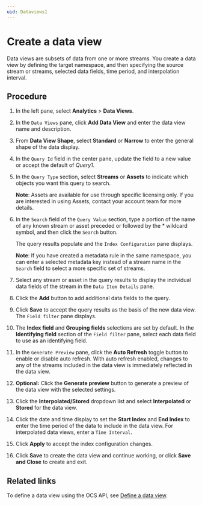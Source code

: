 ```yaml
---
uid: Dataviews1
---
```


# Create a data view

Data views are subsets of data from one or more streams. You create a data view by defining the target namespace, and then specifying the source stream or streams, selected data fields, time period, and interpolation interval. 

## Procedure

1. In the left pane, select **Analytics** > **Data Views**.

1. In the `Data Views` pane, click **Add Data View** and enter the data view name and description.

1. From **Data View Shape**, select **Standard** or **Narrow** to enter the general shape of the data display.

1. In the `Query Id` field in the center pane, update the field to a new value or accept the default of  *Query1*.

1. In the `Query Type` section, select **Streams** or **Assets** to indicate which objects you want this query to search.

   **Note**: Assets are available for use through specific licensing only. If you are interested in using Assets, contact your account team for more details.

1. In the `Search` field of the `Query Value` section, type a portion of the name of any known stream or asset preceded or followed by the * wildcard symbol, and then click the `Search` button.

    The query results populate and the `Index Configuration` pane displays.
    

   **Note**: If you have created a metadata rule in the same namespace, you can enter a selected metadata key instead of a stream name in the `Search` field to select a more specific set of streams.

1. Select any stream or asset in the query results to display the individual data fields of the stream in the `Data Item Details` pane.

1. Click the **Add** button to add additional data fields to the query.

1. Click **Save** to accept the query results as the basis of the new data view.<br>The `Field filter` pane displays.

1. The **Index field** and **Grouping fields** selections are set by default. In the **Identifying field** section of the `Field filter` pane, select each data field to use as an identifying field.

1. In the `Generate Preview` pane, click the **Auto Refresh** toggle button to enable or disable auto refresh. With auto refresh enabled, changes to any of the streams included in the data view is immediately reflected in the data view.

1. **Optional:** Click the **Generate preview** button to generate a preview of the data view with the selected settings.


1. Click the **Interpolated/Stored** dropdown list and select **Interpolated** or **Stored** for the data view.

1. Click the date and time display to set the **Start Index** and **End Index** to enter the time period of the data to include in the data view. For interpolated data views, enter a `Time Interval`.

1. Click **Apply** to accept the index configuration changes.


1. Click **Save** to create the data view and continue working, or click **Save and Close** to create and exit.

## Related links

To define a data view using the OCS API, see [Define a data view](xref:DataViewsQuickStartDefine).
